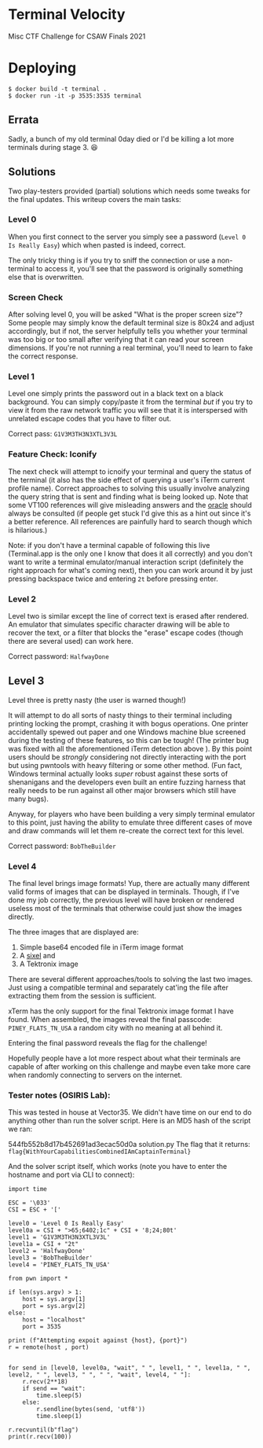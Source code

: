 # Terminal Velocity

Misc CTF Challenge for CSAW Finals 2021

# Deploying

```
$ docker build -t terminal .
$ docker run -it -p 3535:3535 terminal
```

## Errata

Sadly, a bunch of my old terminal 0day died or I'd be killing a lot more terminals during stage 3. 😆


## Solutions

Two play-testers provided (partial) solutions which needs some tweaks for the final updates. This writeup covers the main tasks:

### Level 0

When you first connect to the server you simply see a password (`Level 0 Is Really Easy`) which when pasted is indeed, correct.

The only tricky thing is if you try to sniff the connection or use a non-terminal to access it, you'll see that the password is originally something else that is overwritten.

### Screen Check

After solving level 0, you will be asked "What is the proper screen size"? Some people may simply know the default terminal size is 80x24 and adjust accordingly, but if not, the server helpfully tells you whether your terminal was too big or too small after verifying that it can read your screen dimensions. If you're not running a real terminal, you'll need to learn to fake the correct response.

### Level 1

Level one simply prints the password out in a black text on a black background. You can simply copy/paste it from the terminal _but_ if you try to view it from the raw network traffic you will see that it is interspersed with unrelated escape codes that you have to filter out. 

Correct pass: `G1V3M3TH3N3XTL3V3L`

### Feature Check: Iconify

The next check will attempt to icnoify your terminal and query the status of the terminal (it also has the side effect of querying a user's iTerm current profile name). Correct approaches to solving this usually involve analyzing the query string that is sent and finding what is being looked up. Note that some VT100 references will give misleading answers and the [oracle](https://invisible-island.net/xterm/ctlseqs/ctlseqs.html) should always be consulted (if people get stuck I'd give this as a hint out since it's a better reference. All references are painfully hard to search though which is hilarious.)

Note: if you don't have a terminal capable of following this live (Terminal.app is the only one I know that does it all correctly) and you don't want to write a terminal emulator/manual interaction script (definitely the right approach for what's coming next), then you can work around it by just pressing backspace twice and entering `2t` before pressing enter.


### Level 2

Level two is similar except the line of correct text is erased after rendered. An emulator that simulates specific character drawing will be able to recover the text, or a filter that blocks the "erase" escape codes (though there are several used) can work here.

Correct password: `HalfwayDone`


## Level 3

Level three is pretty nasty (the user is warned though!)

It will attempt to do all sorts of nasty things to their terminal including printing locking the prompt, crashing it with bogus operations. One printer accidentally spewed out paper and one Windows machine blue screened during the testing of these features, so this can be tough! (The printer bug was fixed with all the aforementioned iTerm detection above ). By this point users should be _strongly_ considering not directly interacting with the port but using pwntools with heavy filtering or some other method. (Fun fact, Windows terminal actually looks _super_ robust against these sorts of shenanigans and the developers even built an entire fuzzing harness that really needs to be run against all other major browsers which still have many bugs).

Anyway, for players who have been building a very simply terminal emulator to this point, just having the ability to emulate three different cases of move and draw commands will let them re-create the correct text for this level.

Correct password: `BobTheBuilder`

### Level 4

The final level brings image formats! Yup, there are actually many different valid forms of images that can be displayed in terminals. Though, if I've done my job correctly, the previous level will have broken or rendered useless most of the terminals that otherwise could just show the images directly.

The three images that are displayed are:
1) Simple base64 encoded file in iTerm image format
2) A [sixel](https://en.wikipedia.org/wiki/Sixel)
and
3) A Tektronix image

There are several different approaches/tools to solving the last two images. Just using a compatible terminal and separately cat'ing the file after extracting them from the session is sufficient. 

xTerm has the only support for the final Tektronix image format I have found. When assembled, the images reveal the final passcode: `PINEY_FLATS_TN_USA` a random city with no meaning at all behind it.


Entering the final password reveals the flag for the challenge!

Hopefully people have a lot more respect about what their terminals are capable of after working on this challenge and maybe even take more care when randomly connecting to servers on the internet. 




### Tester notes (OSIRIS Lab):

This was tested in house at Vector35. We didn't have time on our end to do anything other than run the solver script. Here is an MD5 hash of the script we ran:

544fb552b8d17b452691ad3ecac50d0a  solution.py
The flag that it returns:
`flag{WithYourCapabilitiesCombinedIAmCaptainTerminal}`

And the solver script itself, which works (note you have to enter the hostname and port via CLI to connect):
```
import time

ESC = '\033'
CSI = ESC + '['

level0 = 'Level 0 Is Really Easy'
level0a = CSI + ">65;6402;1c" + CSI + '8;24;80t'
level1 = 'G1V3M3TH3N3XTL3V3L'
level1a = CSI + "2t"
level2 = 'HalfwayDone'
level3 = 'BobTheBuilder'
level4 = 'PINEY_FLATS_TN_USA'

from pwn import *

if len(sys.argv) > 1:
    host = sys.argv[1]
    port = sys.argv[2]
else:
    host = "localhost"
    port = 3535

print (f"Attempting expoit against {host}, {port}")
r = remote(host , port)


for send in [level0, level0a, "wait", " ", level1, " ", level1a, " ", level2, " ", level3, " ", " ", "wait", level4, " "]:
    r.recv(2**18)
    if send == "wait":
        time.sleep(5)
    else:
        r.sendline(bytes(send, 'utf8'))
        time.sleep(1)

r.recvuntil(b"flag")
print(r.recv(100))
```


